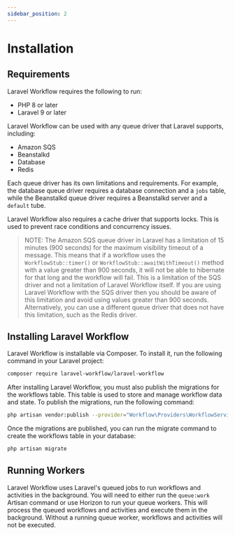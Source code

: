 ```yaml
---
sidebar_position: 2
---
```


# Installation

## Requirements

Laravel Workflow requires the following to run:

- PHP 8 or later
- Laravel 9 or later

Laravel Workflow can be used with any queue driver that Laravel supports, including:

- Amazon SQS
- Beanstalkd
- Database
- Redis

Each queue driver has its own limitations and requirements. For example, the database queue driver requires a database connection and a `jobs` table, while the Beanstalkd queue driver requires a Beanstalkd server and a `default` tube.

Laravel Workflow also requires a cache driver that supports locks. This is used to prevent race conditions and concurrency issues.

> NOTE: The Amazon SQS queue driver in Laravel has a limitation of 15 minutes (900 seconds) for the maximum visibility timeout of a message. This means that if a workflow uses the `WorkflowStub::timer()` or `WorkflowStub::awaitWithTimeout()` method with a value greater than 900 seconds, it will not be able to hibernate for that long and the workflow will fail. This is a limitation of the SQS driver and not a limitation of Laravel Workflow itself. If you are using Laravel Workflow with the SQS driver then you should be aware of this limitation and avoid using values greater than 900 seconds. Alternatively, you can use a different queue driver that does not have this limitation, such as the Redis driver.

## Installing Laravel Workflow

Laravel Workflow is installable via Composer. To install it, run the following command in your Laravel project:

```bash
composer require laravel-workflow/laravel-workflow
```

After installing Laravel Workflow, you must also publish the migrations for the workflows table. This table is used to store and manage workflow data and state. To publish the migrations, run the following command:

```bash
php artisan vendor:publish --provider="Workflow\Providers\WorkflowServiceProvider" --tag="migrations"
```

Once the migrations are published, you can run the migrate command to create the workflows table in your database:

```bash
php artisan migrate
```

## Running Workers

Laravel Workflow uses Laravel's queued jobs to run workflows and activities in the background. You will need to either run the `queue:work` Artisan command or use Horizon to run your queue workers. This will process the queued workflows and activities and execute them in the background. Without a running queue worker, workflows and activities will not be executed.
